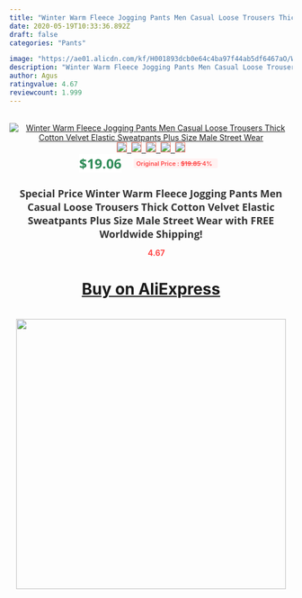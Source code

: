 ```yaml
---
title: "Winter Warm Fleece Jogging Pants Men Casual Loose Trousers Thick Cotton Velvet Elastic Sweatpants Plus Size Male Street Wear"
date: 2020-05-19T10:33:36.892Z
draft: false
categories: "Pants"

image: "https://ae01.alicdn.com/kf/H001893dcb0e64c4ba97f44ab5df6467aO/Winter-Warm-Fleece-Jogging-Pants-Men-Casual-Loose-Trousers-Thick-Cotton-Velvet-Elastic-Sweatpants-Plus-Size.jpg"
description: "Winter Warm Fleece Jogging Pants Men Casual Loose Trousers Thick Cotton Velvet Elastic Sweatpants Plus Size Male Street Wear"
author: Agus
ratingvalue: 4.67
reviewcount: 1.999
---
```

<br>
<div style="text-align: center;">
<a href="https://s.click.aliexpress.com/e/_AUk661" target="_blank" rel="nofollow noopener noreferrer"><img alt="Winter Warm Fleece Jogging Pants Men Casual Loose Trousers Thick Cotton Velvet Elastic Sweatpants Plus Size Male Street Wear" class="magnifier-image" src="https://ae01.alicdn.com/kf/H001893dcb0e64c4ba97f44ab5df6467aO/Winter-Warm-Fleece-Jogging-Pants-Men-Casual-Loose-Trousers-Thick-Cotton-Velvet-Elastic-Sweatpants-Plus-Size.jpg_640x640.jpg">
<br>
<img style="border:1px solid salmon" src="https://ae01.alicdn.com/kf/H001893dcb0e64c4ba97f44ab5df6467aO/Winter-Warm-Fleece-Jogging-Pants-Men-Casual-Loose-Trousers-Thick-Cotton-Velvet-Elastic-Sweatpants-Plus-Size.jpg_120x120.jpg">&nbsp;&nbsp;<img style="border:1px solid salmon" src="https://ae01.alicdn.com/kf/H2f0fcf7b27b54d46b442b2dbe955ee68Y/Winter-Warm-Fleece-Jogging-Pants-Men-Casual-Loose-Trousers-Thick-Cotton-Velvet-Elastic-Sweatpants-Plus-Size.jpg_120x120.jpg">&nbsp;&nbsp;<img style="border:1px solid salmon" src="https://ae01.alicdn.com/kf/Hdcb8fe9fe9c04ce09c98546c6dfb1aa7d/Winter-Warm-Fleece-Jogging-Pants-Men-Casual-Loose-Trousers-Thick-Cotton-Velvet-Elastic-Sweatpants-Plus-Size.jpg_120x120.jpg">&nbsp;&nbsp;<img style="border:1px solid salmon" src="https://ae01.alicdn.com/kf/H8d4855b24fc3470689c00e194a9b50deK/Winter-Warm-Fleece-Jogging-Pants-Men-Casual-Loose-Trousers-Thick-Cotton-Velvet-Elastic-Sweatpants-Plus-Size.jpg_120x120.jpg">&nbsp;&nbsp;<img style="border:1px solid salmon" src="https://ae01.alicdn.com/kf/H9ff77d1ac608486fbfc4d325a27df24b1/Winter-Warm-Fleece-Jogging-Pants-Men-Casual-Loose-Trousers-Thick-Cotton-Velvet-Elastic-Sweatpants-Plus-Size.jpg_120x120.jpg"></a></div><br0>
<div style="text-align: center;"><span style="background-color: white; border: 0px; box-sizing: border-box; color: seagreen; display: inline-block; font-family: &quot;open sans&quot; , &quot;arial&quot; , &quot;helvetica&quot; , sans-serif , &quot;heiti&quot;; font-size: 24px; font-stretch: inherit; font-weight: 700; line-height: inherit; margin: 0px 10px 0px 0px; padding: 0px; vertical-align: middle;">$19.06 </span>
<span style="background: rgb(255 , 241 , 241); border-radius: 3px; border: 0px; box-sizing: border-box; color: #ff4747; display: inline-block; font-family: inherit; font-size: 12px; font-stretch: inherit; font-style: inherit; font-variant: inherit; font-weight: 600; line-height: inherit; margin: 0px; padding: 2px 5px; transform: scale(0.9); vertical-align: middle;">Original Price : <b style="text-decoration: line-through;">$19.85 </b> 4%&nbsp;&nbsp;</span></div>
<h1 style="color: #333333; display: inline-block; font-family: &quot;open sans&quot; , &quot;arial&quot; , &quot;helvetica&quot; , sans-serif , &quot;heiti&quot;; font-size: 18px; font-stretch: inherit; font-weight: 700; text-align: center;">Special Price Winter Warm Fleece Jogging Pants Men Casual Loose Trousers Thick Cotton Velvet Elastic Sweatpants Plus Size Male Street Wear with FREE Worldwide Shipping!</h1>
<div style="color: #ff4747; text-align: center;">
<img src="https://4.bp.blogspot.com/-M0ZcTcb-5uY/XleCXlxnR4I/AAAAAAAAAEc/OrjgMkXV1oMQFaCRZj5HQwOCBcu3w1FegCPcBGAYYCw/s1600/star.png" style="height: 15px;">&nbsp;<b>4.67</b></div>
<div class="button_cont" align="center"><a class="buynow_a" href="https://s.click.aliexpress.com/e/_AUk661" target="_blank" rel="nofollow noopener noreferrer"><H1>Buy on AliExpress</H1></a></div><br>
<div class="separator" style="clear: both; text-align: center;">
<img src="https://lh3.googleusercontent.com/-pTy5HemUv9M/XlePHvY0dAI/AAAAAAAAAE4/0nX5iRUoIWY8eMW9Dpxeirr157OZliDIgCLcBGAsYHQ/s1600/badge.gif" width="480">
</div>
